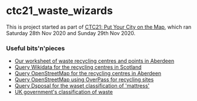 # ctc21_waste_wizards

This is project started as part of 
[CTC21: Put Your City on the Map](https://github.com/CodeTheCity/CTC21), 
which ran Saturday 28th Nov 2020 and Sunday 29th Nov 2020.

### Useful bits'n'pieces

* [Our worksheet of waste recycling centres and points in Aberdeen](HWRC.csv)
* [Query Wikidata for the recycling centres in Scotland](https://w.wiki/occ)
* [Query OpenStreetMap for the recycling centres in Aberdeen](https://www.openstreetmap.org/search?query=aberdeen%20recycling)
* [Query OpenStreetMap using OverPass for recycling sites](https://overpass-turbo.eu/s/10Fv)
* [Query Dsposal for the waset classification of 'mattress'](https://dsposal.uk/search-results/?keyword=Mattress&flexdatalist-keyword=Mattress&list-type=LOW)
* [UK government's classification of waste](https://assets.publishing.service.gov.uk/government/uploads/system/uploads/attachment_data/file/719394/Waste-classification-technical-guidance-WM3.pdf)
